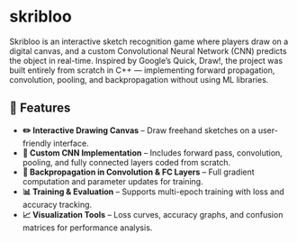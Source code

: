 # skribloo
Skribloo is an interactive sketch recognition game where players draw on a digital canvas, and a custom Convolutional Neural Network (CNN) predicts the object in real-time.
Inspired by Google’s Quick, Draw!, the project was built entirely from scratch in C++ — implementing forward propagation, convolution, pooling, and backpropagation without using ML libraries.

## 🚀 Features  

- **✏️ Interactive Drawing Canvas** – Draw freehand sketches on a user-friendly interface.  
- **🧠 Custom CNN Implementation** – Includes forward pass, convolution, pooling, and fully connected layers coded from scratch.  
- **🔄 Backpropagation in Convolution & FC Layers** – Full gradient computation and parameter updates for training.  
- **📊 Training & Evaluation** – Supports multi-epoch training with loss and accuracy tracking.  
- **📈 Visualization Tools** – Loss curves, accuracy graphs, and confusion matrices for performance analysis.  
